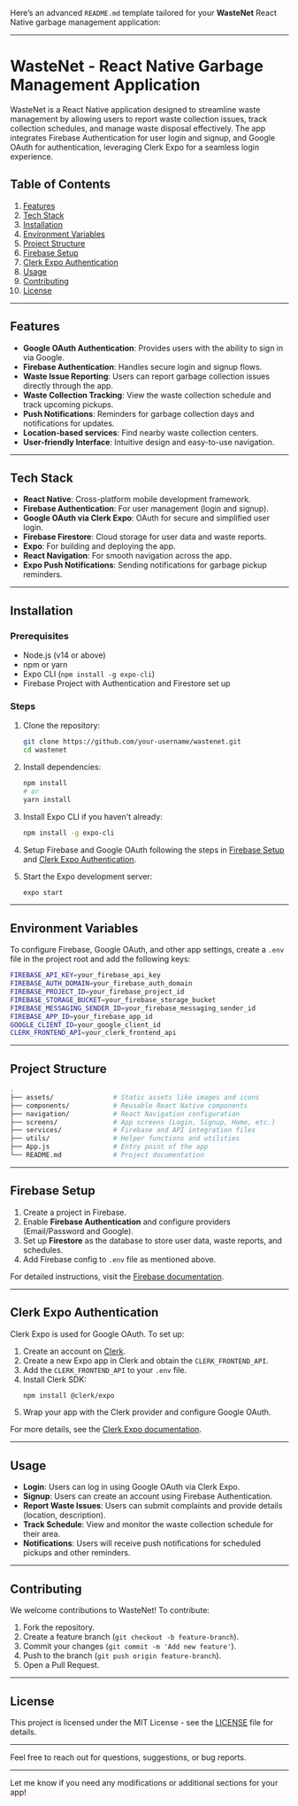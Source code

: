 Here’s an advanced `README.md` template tailored for your **WasteNet** React Native garbage management application:

---

# WasteNet - React Native Garbage Management Application

WasteNet is a React Native application designed to streamline waste management by allowing users to report waste collection issues, track collection schedules, and manage waste disposal effectively. The app integrates Firebase Authentication for user login and signup, and Google OAuth for authentication, leveraging Clerk Expo for a seamless login experience.

## Table of Contents

1. [Features](#features)
2. [Tech Stack](#tech-stack)
3. [Installation](#installation)
4. [Environment Variables](#environment-variables)
5. [Project Structure](#project-structure)
6. [Firebase Setup](#firebase-setup)
7. [Clerk Expo Authentication](#clerk-expo-authentication)
8. [Usage](#usage)
9. [Contributing](#contributing)
10. [License](#license)

---

## Features

- **Google OAuth Authentication**: Provides users with the ability to sign in via Google.
- **Firebase Authentication**: Handles secure login and signup flows.
- **Waste Issue Reporting**: Users can report garbage collection issues directly through the app.
- **Waste Collection Tracking**: View the waste collection schedule and track upcoming pickups.
- **Push Notifications**: Reminders for garbage collection days and notifications for updates.
- **Location-based services**: Find nearby waste collection centers.
- **User-friendly Interface**: Intuitive design and easy-to-use navigation.

---

## Tech Stack

- **React Native**: Cross-platform mobile development framework.
- **Firebase Authentication**: For user management (login and signup).
- **Google OAuth via Clerk Expo**: OAuth for secure and simplified user login.
- **Firebase Firestore**: Cloud storage for user data and waste reports.
- **Expo**: For building and deploying the app.
- **React Navigation**: For smooth navigation across the app.
- **Expo Push Notifications**: Sending notifications for garbage pickup reminders.

---

## Installation

### Prerequisites

- Node.js (v14 or above)
- npm or yarn
- Expo CLI (`npm install -g expo-cli`)
- Firebase Project with Authentication and Firestore set up

### Steps

1. Clone the repository:

   ```bash
   git clone https://github.com/your-username/wastenet.git
   cd wastenet
   ```

2. Install dependencies:

   ```bash
   npm install
   # or
   yarn install
   ```

3. Install Expo CLI if you haven't already:

   ```bash
   npm install -g expo-cli
   ```

4. Setup Firebase and Google OAuth following the steps in [Firebase Setup](#firebase-setup) and [Clerk Expo Authentication](#clerk-expo-authentication).

5. Start the Expo development server:
   ```bash
   expo start
   ```

---

## Environment Variables

To configure Firebase, Google OAuth, and other app settings, create a `.env` file in the project root and add the following keys:

```bash
FIREBASE_API_KEY=your_firebase_api_key
FIREBASE_AUTH_DOMAIN=your_firebase_auth_domain
FIREBASE_PROJECT_ID=your_firebase_project_id
FIREBASE_STORAGE_BUCKET=your_firebase_storage_bucket
FIREBASE_MESSAGING_SENDER_ID=your_firebase_messaging_sender_id
FIREBASE_APP_ID=your_firebase_app_id
GOOGLE_CLIENT_ID=your_google_client_id
CLERK_FRONTEND_API=your_clerk_frontend_api
```

---

## Project Structure

```bash
.
├── assets/               # Static assets like images and icons
├── components/           # Reusable React Native components
├── navigation/           # React Navigation configuration
├── screens/              # App screens (Login, Signup, Home, etc.)
├── services/             # Firebase and API integration files
├── utils/                # Helper functions and utilities
├── App.js                # Entry point of the app
└── README.md             # Project documentation
```

---

## Firebase Setup

1. Create a project in Firebase.
2. Enable **Firebase Authentication** and configure providers (Email/Password and Google).
3. Set up **Firestore** as the database to store user data, waste reports, and schedules.
4. Add Firebase config to `.env` file as mentioned above.

For detailed instructions, visit the [Firebase documentation](https://firebase.google.com/docs).

---

## Clerk Expo Authentication

Clerk Expo is used for Google OAuth. To set up:

1. Create an account on [Clerk](https://clerk.dev).
2. Create a new Expo app in Clerk and obtain the `CLERK_FRONTEND_API`.
3. Add the `CLERK_FRONTEND_API` to your `.env` file.
4. Install Clerk SDK:
   ```bash
   npm install @clerk/expo
   ```
5. Wrap your app with the Clerk provider and configure Google OAuth.

For more details, see the [Clerk Expo documentation](https://docs.clerk.dev/reference/expo).

---

## Usage

- **Login**: Users can log in using Google OAuth via Clerk Expo.
- **Signup**: Users can create an account using Firebase Authentication.
- **Report Waste Issues**: Users can submit complaints and provide details (location, description).
- **Track Schedule**: View and monitor the waste collection schedule for their area.
- **Notifications**: Users will receive push notifications for scheduled pickups and other reminders.

---

## Contributing

We welcome contributions to WasteNet! To contribute:

1. Fork the repository.
2. Create a feature branch (`git checkout -b feature-branch`).
3. Commit your changes (`git commit -m 'Add new feature'`).
4. Push to the branch (`git push origin feature-branch`).
5. Open a Pull Request.

---

## License

This project is licensed under the MIT License - see the [LICENSE](LICENSE) file for details.

---

Feel free to reach out for questions, suggestions, or bug reports.

---

Let me know if you need any modifications or additional sections for your app!
